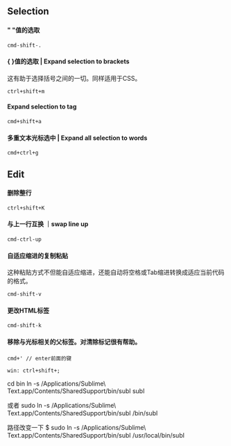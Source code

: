 ## Selection

#### " "值的选取
	cmd-shift-.

#### { }值的选取 | Expand selection to brackets
这有助于选择括号之间的一切。同样适用于CSS。

    ctrl+shift+m

#### Expand selection to tag

    cmd+shift+a

#### 多重文本光标选中 | Expand all selection to words

    cmd+ctrl+g


## Edit

#### 删除整行

    ctrl+shift+K

#### 与上一行互换 ｜swap line up

    cmd-ctrl-up

#### 自适应缩进的复制粘贴
这种粘贴方式不但能自适应缩进，还能自动将空格或Tab缩进转换成适应当前代码的格式。

    cmd-shift-v

#### 更改HTML标签

    cmd-shift-k

#### 移除与光标相关的父标签。对清除标记很有帮助。

    cmd+' // enter前面的键

    win: ctrl+shift+;


 cd bin
    ln -s /Applications/Sublime\ Text.app/Contents/SharedSupport/bin/subl subl


或者
    sudo ln -s /Applications/Sublime\ Text.app/Contents/SharedSupport/bin/subl  /bin/subl

路径改变一下
$ sudo ln -s /Applications/Sublime\ Text.app/Contents/SharedSupport/bin/subl /usr/local/bin/subl
